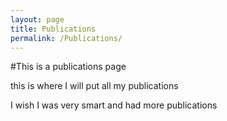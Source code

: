 ```yaml
---
layout: page
title: Publications
permalink: /Publications/
---
```


#This is a publications page

this is where I will put all my publications 

I wish I was very smart and had more publications 
